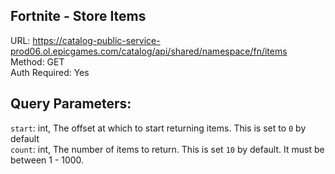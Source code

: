 ## Fortnite - Store Items

URL: https://catalog-public-service-prod06.ol.epicgames.com/catalog/api/shared/namespace/fn/items \
Method: GET \
Auth Required: Yes



## Query Parameters:
`start`: int, The offset at which to start returning items. This is set to `0` by default\
`count`: int, The number of items to return. This is set `10` by default. It must be between 1 - 1000.